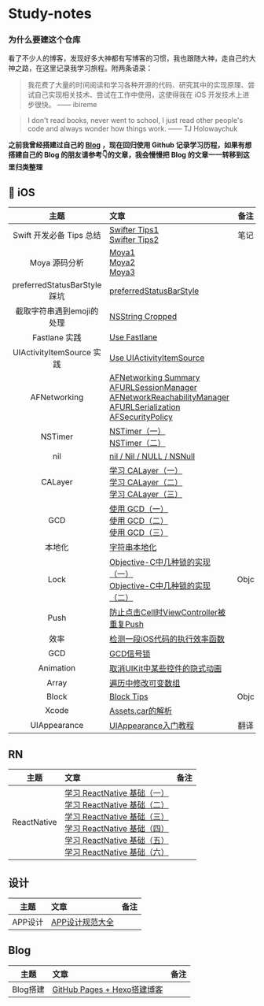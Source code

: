 # Study-notes
### 为什么要建这个仓库
看了不少人的博客，发现好多大神都有写博客的习惯，我也跟随大神，走自己的大神之路，在这里记录我学习旅程。附两条语录：
> 我花费了大量的时间阅读和学习各种开源的代码、研究其中的实现原理、尝试自己实现相关技术、尝试在工作中使用，这使得我在 iOS 开发技术上进步很快。 —— ibireme

> I don't read books, never went to school, I just read other people's code and always wonder how things work. —— TJ Holowaychuk

**之前我曾经搭建过自己的 [Blog](http://piglikeyoung.com/) ，现在回归使用 Github 记录学习历程，如果有想搭建自己的 Blog 的朋友请参考👇的文章，我会慢慢把 Blog 的文章一一转移到这里归类整理**


##  iOS

| 主题 | 文章 | 备注 |
|:-------:|:------|:----:|
| Swift 开发必备 Tips 总结 | [Swifter Tips1](./contents/2017-11-11-swifter-tips-summary-1.md)<br> [Swifter Tips2](./contents/2017-11-26-swifter-tips-summary-2.md)| 笔记 |
| Moya 源码分析 | [Moya1](./contents/2017-08-27-moya-analysis-1.md)<br>[Moya2](./contents/2017-09-09-moya-analysis-2.md)<br>[Moya3](./contents/2017-10-28-moya-analysis-3.md)| |
| preferredStatusBarStyle 踩坑 | [preferredStatusBarStyle](./contents/2017-07-30-work-preferredStatusBarStyle.md)| |
| 截取字符串遇到emoji的处理 | [NSString Cropped](./contents/2017-06-10-nsstring-cropped.md)| |
| Fastlane 实践 | [Use Fastlane](./contents/2017-05-14-use-fastlane.md)| |
| UIActivityItemSource 实践 | [Use UIActivityItemSource](./contents/2017-05-06-use-UIActivityItemSource.md)| |
| AFNetworking | [AFNetworking Summary](./contents/2016-12-03-AFNetworking-Summary-1.md)<br> [AFURLSessionManager](./contents/2016-12-24-AFNetworking-AFURLSessionManager-2.md)<br> [AFNetworkReachabilityManager](./contents/2016-12-31-AFNetworking-AFNetworkReachabilityManager-3.md)<br> [AFURLSerialization](./contents/2017-01-08-AFNetworking-AFURLSerialization-4.md)<br> [AFSecurityPolicy](./contents/2017-01-28-AFNetworking-AFSecurityPolicy-5.md)| |
| NSTimer | [NSTimer（一）](./contents/2016-11-19-NSTimer-1.md)<br>[NSTimer（二）](./contents/2016-11-27-NSTimer-2.md)| |
| nil | [nil / Nil / NULL / NSNull](./contents/2016-11-13-null-and-nil.md)| |
| CALayer | [学习 CALayer（一）](./contents/2016-10-15-learn-CALayer-1.md)<br>[学习 CALayer（二）](./contents/2016-10-22-learn-CALayer-2.md)<br>[学习 CALayer（三）](./contents/2016-10-29-learn-CALayer-3.md)| |
| GCD | [使用 GCD（一）](./contents/2016-09-25-Using-Grand-Central-Dispatch-1.md)<br>[使用 GCD（二）](./contents/2016-10-01-Using-Grand-Central-Dispatch-2.md)<br>[使用 GCD（三）](./contents/2016-10-04-Using-Grand-Central-Dispatch-3.md)| |
| 本地化 | [字符串本地化](./contents/2016-09-22-localized-string.md)| |
| Lock | [Objective-C中几种锁的实现（一）](./contents/2016-09-15-Objc-lock-1.md)<br>[Objective-C中几种锁的实现（二）](./contents/2016-09-15-Objc-lock-2.md)| Objc |
| Push | [防止点击Cell时ViewController被重复Push](./contents/2016-09-12-duplicate-push.md)| |
| 效率 | [检测一段iOS代码的执行效率函数](./contents/2016-09-11-code-execution-efficiency-function.md)| |
| GCD | [GCD信号锁](./contents/2016-09-11-GCD-signal-lock.md)| |
| Animation | [取消UIKit中某些控件的隐式动画](./contents/2016-09-06-performWithoutAnimation-cancel-implicit-animation.md)| |
| Array | [遍历中修改可变数组](./contents/2016-09-04-modify-mutable-array.md)| |
| Block | [Block Tips](./contents/2016-09-04-block-tips.md)| Objc |
| Xcode |[Assets.car的解析](./contents/2015-09-01-Assets.car的解析.md)||
| UIAppearance | [UIAppearance入门教程](./contents/2015-09-18-UIAppearance入门教程.md)| 翻译 |


## RN
| 主题 | 文章 | 备注 |
|:-------:|:------|:----:|
| ReactNative | [学习 ReactNative 基础（一）](./contents/2017-03-05-Learn-ReactNative-1.md)<br> [学习 ReactNative 基础（二）](./contents/2017-03-18-Learn-ReactNative-2.md)<br> [学习 ReactNative 基础（三）](./contents/2017-03-26-Learn-ReactNative-3.md)<br> [学习 ReactNative 基础（四）](./contents/2017-04-03-Learn-ReactNative-4.md)<br> [学习 ReactNative 基础（五）](./contents/2017-04-22-Learn-ReactNative-5.md)<br> [学习 ReactNative 基础（六）](./contents/2017-04-27-Learn-ReactNative-6.md)| |

## 设计

| 主题 | 文章 | 备注 |
|:-------:|:------|:----:|
| APP设计 | [APP设计规范大全](./contents/2015-09-08-APP设计规范大全.md)||

## Blog

| 主题 | 文章 | 备注 |
|:-------:|:------|:----:|
| Blog搭建 | [GitHub Pages + Hexo搭建博客](./contents/2016-08-31-gitHub-pages-hexo-blog.md)||


